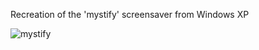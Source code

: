 Recreation of the 'mystify' screensaver from Windows XP



![mystify](https://user-images.githubusercontent.com/11184076/152663997-84ae6127-f0f9-4575-812a-345b236cbabb.jpg)
